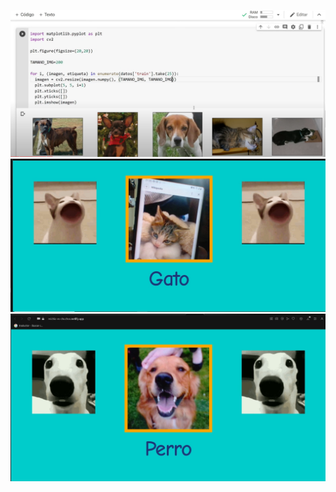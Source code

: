 ![Texto alternativo](/imagenes/proceso.png)
![Texto alternativo](/imagenes/identificarGato.jpg)
![Texto alternativo](/imagenes/identificarPerro.jpg)
